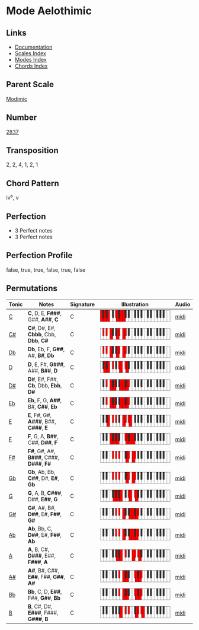 # Mode Aelothimic

## Links

- [Documentation](README.md)
- [Scales Index](Scales.md)
- [Modes Index](Modes.md)
- [Chords Index](Chords.md)

## Parent Scale

[Modimic](ScaleModimic.md)

## Number

[2837](https://ianring.com/musictheory/scales/2837)

## Transposition

2, 2, 4, 1, 2, 1

## Chord Pattern

iv⁰, v

## Perfection

- 3 Perfect notes
- 3 Perfect notes

## Perfection Profile

false, true, true, false, true, false

## Permutations

| Tonic | Notes | Signature | Illustration | Audio |
|-------|-------|-----------|--------------|-------|
| [C](ModeCNaturalAelothimic.md) | **C**, D, E, **F###**, G##, **A##**, **C** | C | ![CNaturalAelothimic](ModeCNaturalAelothimic.png) | [midi](https://github.com/edipermadi/music/blob/main/docs/ModeCNaturalAelothimic.mid?raw=true) |
| [C#](ModeCSharpAelothimic.md) | **C#**, D#, E#, **Cbbb**, Cbb, **Dbb**, **C#** | C | ![CSharpAelothimic](ModeCSharpAelothimic.png) | [midi](https://github.com/edipermadi/music/blob/main/docs/ModeCSharpAelothimic.mid?raw=true) |
| [Db](ModeDFlatAelothimic.md) | **Db**, Eb, F, **G##**, A#, **B#**, **Db** | C | ![DFlatAelothimic](ModeDFlatAelothimic.png) | [midi](https://github.com/edipermadi/music/blob/main/docs/ModeDFlatAelothimic.mid?raw=true) |
| [D](ModeDNaturalAelothimic.md) | **D**, E, F#, **G###**, A##, **B##**, **D** | C | ![DNaturalAelothimic](ModeDNaturalAelothimic.png) | [midi](https://github.com/edipermadi/music/blob/main/docs/ModeDNaturalAelothimic.mid?raw=true) |
| [D#](ModeDSharpAelothimic.md) | **D#**, E#, F##, **Cb**, Dbb, **Ebb**, **D#** | C | ![DSharpAelothimic](ModeDSharpAelothimic.png) | [midi](https://github.com/edipermadi/music/blob/main/docs/ModeDSharpAelothimic.mid?raw=true) |
| [Eb](ModeEFlatAelothimic.md) | **Eb**, F, G, **A##**, B#, **C##**, **Eb** | C | ![EFlatAelothimic](ModeEFlatAelothimic.png) | [midi](https://github.com/edipermadi/music/blob/main/docs/ModeEFlatAelothimic.mid?raw=true) |
| [E](ModeENaturalAelothimic.md) | **E**, F#, G#, **A###**, B##, **C###**, **E** | C | ![ENaturalAelothimic](ModeENaturalAelothimic.png) | [midi](https://github.com/edipermadi/music/blob/main/docs/ModeENaturalAelothimic.mid?raw=true) |
| [F](ModeFNaturalAelothimic.md) | **F**, G, A, **B##**, C##, **D##**, **F** | C | ![FNaturalAelothimic](ModeFNaturalAelothimic.png) | [midi](https://github.com/edipermadi/music/blob/main/docs/ModeFNaturalAelothimic.mid?raw=true) |
| [F#](ModeFSharpAelothimic.md) | **F#**, G#, A#, **B###**, C###, **D###**, **F#** | C | ![FSharpAelothimic](ModeFSharpAelothimic.png) | [midi](https://github.com/edipermadi/music/blob/main/docs/ModeFSharpAelothimic.mid?raw=true) |
| [Gb](ModeGFlatAelothimic.md) | **Gb**, Ab, Bb, **C##**, D#, **E#**, **Gb** | C | ![GFlatAelothimic](ModeGFlatAelothimic.png) | [midi](https://github.com/edipermadi/music/blob/main/docs/ModeGFlatAelothimic.mid?raw=true) |
| [G](ModeGNaturalAelothimic.md) | **G**, A, B, **C###**, D##, **E##**, **G** | C | ![GNaturalAelothimic](ModeGNaturalAelothimic.png) | [midi](https://github.com/edipermadi/music/blob/main/docs/ModeGNaturalAelothimic.mid?raw=true) |
| [G#](ModeGSharpAelothimic.md) | **G#**, A#, B#, **D##**, E#, **F##**, **G#** | C | ![GSharpAelothimic](ModeGSharpAelothimic.png) | [midi](https://github.com/edipermadi/music/blob/main/docs/ModeGSharpAelothimic.mid?raw=true) |
| [Ab](ModeAFlatAelothimic.md) | **Ab**, Bb, C, **D##**, E#, **F##**, **Ab** | C | ![AFlatAelothimic](ModeAFlatAelothimic.png) | [midi](https://github.com/edipermadi/music/blob/main/docs/ModeAFlatAelothimic.mid?raw=true) |
| [A](ModeANaturalAelothimic.md) | **A**, B, C#, **D###**, E##, **F###**, **A** | C | ![ANaturalAelothimic](ModeANaturalAelothimic.png) | [midi](https://github.com/edipermadi/music/blob/main/docs/ModeANaturalAelothimic.mid?raw=true) |
| [A#](ModeASharpAelothimic.md) | **A#**, B#, C##, **E##**, F##, **G##**, **A#** | C | ![ASharpAelothimic](ModeASharpAelothimic.png) | [midi](https://github.com/edipermadi/music/blob/main/docs/ModeASharpAelothimic.mid?raw=true) |
| [Bb](ModeBFlatAelothimic.md) | **Bb**, C, D, **E##**, F##, **G##**, **Bb** | C | ![BFlatAelothimic](ModeBFlatAelothimic.png) | [midi](https://github.com/edipermadi/music/blob/main/docs/ModeBFlatAelothimic.mid?raw=true) |
| [B](ModeBNaturalAelothimic.md) | **B**, C#, D#, **E###**, F###, **G###**, **B** | C | ![BNaturalAelothimic](ModeBNaturalAelothimic.png) | [midi](https://github.com/edipermadi/music/blob/main/docs/ModeBNaturalAelothimic.mid?raw=true) |
